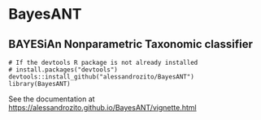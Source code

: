 # BayesANT
## BAYESiAn Nonparametric Taxonomic classifier

```
# If the devtools R package is not already installed
# install.packages("devtools")
devtools::install_github("alessandrozito/BayesANT")
library(BayesANT)
```

See the documentation at 
https://alessandrozito.github.io/BayesANT/vignette.html
